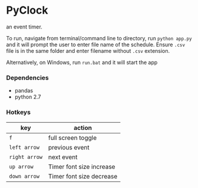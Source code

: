# PyClock

an event timer.


To run, navigate from terminal/command line to directory, run `python app.py`  and it will prompt the user to enter file name of the schedule. Ensure `.csv` file is in the same folder and enter filename without `.csv` extension.

Alternatively, on Windows, run `run.bat` and it will start the app

### Dependencies

- pandas
- python 2.7

### Hotkeys

|key|action|
|---------|---------|
|`f` | full screen toggle|
|`left arrow` | previous event|
|`right arrow` | next event|
|`up arrow` |Timer font size increase|
|`down arrow` |Timer font size decrease|
